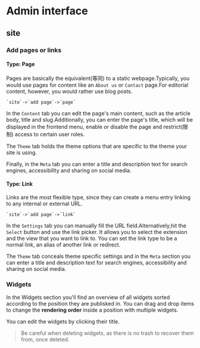 # Admin interface
## site
### Add pages or links
#### Type: Page
Pages are basically the equivalent(等同) to a static webpage.Typically, you would use pages for content like an `About us` or `Contact` page.For editorial content, however, you would rather use blog posts.

	`site`->`add page`->`page`

In the `Content` tab you can edit the page's main content, such as the article body, title and slug.Additionally, you can enter the page's title, which will be displayed in the frontend menu, enable or disable the page and restrict(限制) access to certain user roles.

The `Theme` tab holds the theme options that are specific to the theme your site is using.

Finally, in the `Meta` tab you can enter a title and description text for search engines, accessibillty and sharing on social media.

#### Type: Link
Links are the most flexible type, since they can create a menu entry linking to any internal or external URL.

	`site`->`add page`->`link`

In the `Settings` tab you can manually fill the URL field.Alternatively,hit the `Select` button and use the link picker. It allows you to select the extension and the view that you want to link to. You can set the link type to be a normal link, an alias of another link or redirect.

The `Theme` tab conceals theme specific settings and in the `Meta` section you can enter a title and description text for search engines, accessibility and sharing on social media.

### Widgets
In the Widgets section you'll find an overview of all widgets sorted according to the position they are publisked in. You can drag and drop items to change the **rendering order** inside a position with multiple widgets.

You can edit the widgets by clicking their title.

> Be careful when deleting widgets, as there is no trash to recover them from, once deleted.


